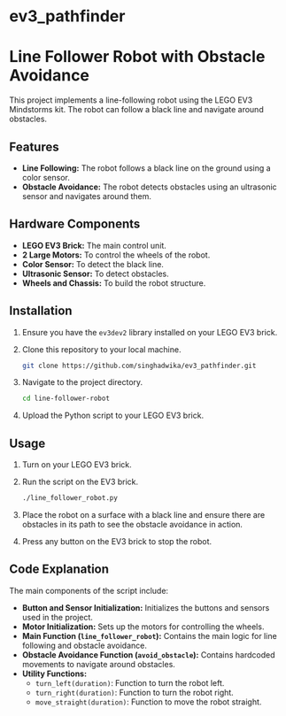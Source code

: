 # ev3_pathfinder
# Line Follower Robot with Obstacle Avoidance

This project implements a line-following robot using the LEGO EV3 Mindstorms kit. The robot can follow a black line and navigate around obstacles.

## Features
- **Line Following:** The robot follows a black line on the ground using a color sensor.
- **Obstacle Avoidance:** The robot detects obstacles using an ultrasonic sensor and navigates around them.

## Hardware Components
- **LEGO EV3 Brick:** The main control unit.
- **2 Large Motors:** To control the wheels of the robot.
- **Color Sensor:** To detect the black line.
- **Ultrasonic Sensor:** To detect obstacles.
- **Wheels and Chassis:** To build the robot structure.

## Installation
1. Ensure you have the `ev3dev2` library installed on your LEGO EV3 brick.
2. Clone this repository to your local machine.

    ```sh
    git clone https://github.com/singhadwika/ev3_pathfinder.git
    ```

3. Navigate to the project directory.

    ```sh
    cd line-follower-robot
    ```

4. Upload the Python script to your LEGO EV3 brick.

## Usage
1. Turn on your LEGO EV3 brick.
2. Run the script on the EV3 brick.

    ```sh
    ./line_follower_robot.py
    ```

3. Place the robot on a surface with a black line and ensure there are obstacles in its path to see the obstacle avoidance in action.
4. Press any button on the EV3 brick to stop the robot.

## Code Explanation
The main components of the script include:
- **Button and Sensor Initialization:** Initializes the buttons and sensors used in the project.
- **Motor Initialization:** Sets up the motors for controlling the wheels.
- **Main Function (`line_follower_robot`):** Contains the main logic for line following and obstacle avoidance.
- **Obstacle Avoidance Function (`avoid_obstacle`):** Contains hardcoded movements to navigate around obstacles.
- **Utility Functions:** 
  - `turn_left(duration)`: Function to turn the robot left.
  - `turn_right(duration)`: Function to turn the robot right.
  - `move_straight(duration)`: Function to move the robot straight.
